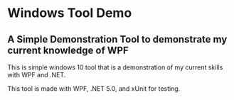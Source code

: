# Windows Tool Demo
## A Simple Demonstration Tool to demonstrate my current knowledge of WPF

This is simple windows 10 tool that is a demonstration of my current skills with WPF and .NET.

This tool is made with WPF, .NET 5.0, and xUnit for testing.
